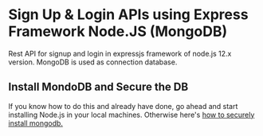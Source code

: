 # Sign Up & Login APIs using Express Framework Node.JS (MongoDB)
Rest API for signup and login in expressjs framework of node.js 12.x version. MongoDB is used as connection database.

## Install MondoDB and Secure the DB
If you know how to do this and already have done, go ahead and start installing Node.js in your local machines. Otherwise here's [how to securely install mongodb.](https://pedalsup.com/install-secure-mongodb-on-google-cloud-platform/)
